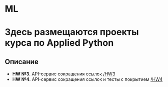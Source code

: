 # ML
# Здесь размещаются проекты курса по Applied Python

## Описание
- **HW №3**. API-сервис сокращения ссылок [/HW3](/HW3)
- **HW №4**. API-сервис сокращения ссылок и тесты с покрытием [/HW4](/HW4)


